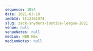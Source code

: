 ```yaml
---
sequence: 1054
date: 2021-03-19
imdbId: tt12361974
slug: zack-snyders-justice-league-2021
venue: null
venueNotes: null
medium: HBO Max
mediumNotes: null
---
```

